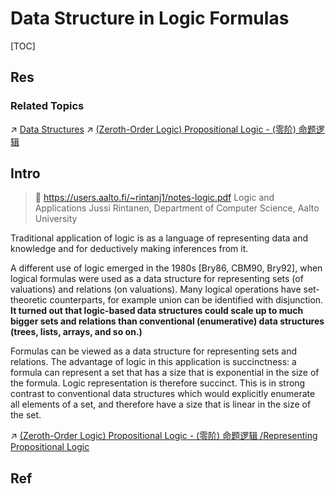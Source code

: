 # Data Structure in Logic Formulas

[TOC]



## Res
### Related Topics
↗ [Data Structures](../../../../🔑%20CS%20Core/🧙‍♂️%20Algorithm%20&%20Data%20Structure/📌%20Algorithms%20Basics%20&%20Data%20Structure/Data%20Structures/Data%20Structures.md)
↗ [(Zeroth-Order Logic) Propositional Logic - (零阶) 命题逻辑](../Classical%20Logic%20(Standard%20Logic)/(Zeroth-Order%20Logic)%20Propositional%20Logic%20-%20(零阶)%20命题逻辑.md)



## Intro
> 📖 https://users.aalto.fi/~rintanj1/notes-logic.pdf
> Logic and Applications Jussi Rintanen, Department of Computer Science, Aalto University

Traditional application of logic is as a language of representing data and knowledge and for deductively making inferences from it.

A different use of logic emerged in the 1980s [Bry86, CBM90, Bry92], when logical formulas were used as a data structure for representing sets (of valuations) and relations (on valuations). Many logical operations have set-theoretic counterparts, for example union can be identified with disjunction. **It turned out that logic-based data structures could scale up to much bigger sets and relations than conventional (enumerative) data structures (trees, lists, arrays, and so on.)**

Formulas can be viewed as a data structure for representing sets and relations. The advantage of logic in this application is succinctness: a formula can represent a set that has a size that is exponential in the size of the formula. Logic representation is therefore succinct. This is in strong contrast to conventional data structures which would explicitly enumerate all elements of a set, and therefore have a size that is linear in the size of the set.

↗ [(Zeroth-Order Logic) Propositional Logic - (零阶) 命题逻辑 /Representing Propositional Logic](../Classical%20Logic%20(Standard%20Logic)/(Zeroth-Order%20Logic)%20Propositional%20Logic%20-%20(零阶)%20命题逻辑.md#Representing%20Propositional%20Logic)



## Ref
